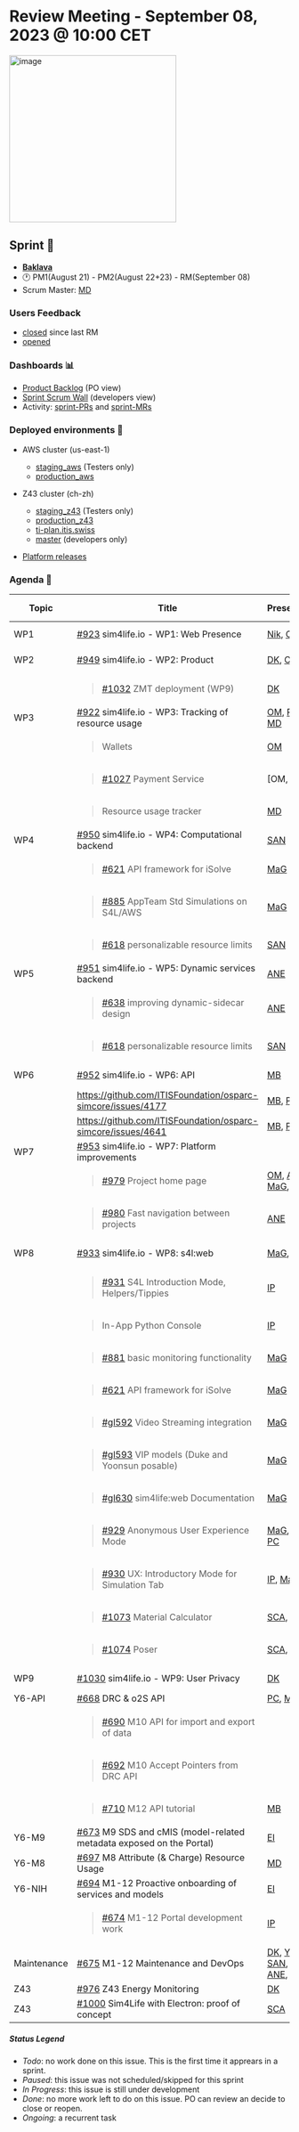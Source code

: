 # Review Meeting - September 08, 2023 @ 10:00 CET

<img width="300" alt="image" src="https://upload.wikimedia.org/wikipedia/commons/c/c7/Baklava%281%29.png">

## Sprint 🏃
- [**Baklava**](https://en.wikipedia.org/wiki/Baklava)
- 🕐 PM1(August 21) - PM2(August 22+23) - RM(September 08)
- Scrum Master: [MD]

### Users Feedback

- [closed](https://github.com/issues?q=is%3Aissue+user%3AITISFoundation+archived%3Afalse+is%3Aclosed+label%3AFeedback+closed%3A%3E2023-08-14+) since last RM
- [opened](https://github.com/ITISFoundation/osparc-issues/issues?q=is%3Aissue+is%3Aopen+sort%3Areactions)

### Dashboards 📊

- [Product Backlog](https://github.com/orgs/ITISFoundation/projects/13) (PO view)
- [Sprint Scrum Wall](https://github.com/orgs/ITISFoundation/projects/9) (developers view)
- Activity: [sprint-PRs](https://github.com/pulls?q=is%3Apr+user%3AITISFoundation+archived%3Afalse+milestone%3A%22Watermelon%22) and [sprint-MRs](https://git.speag.com/groups/oSparc/-/merge_requests)

### Deployed environments 🚀

- AWS cluster (us-east-1)
  - [staging_aws](https://staging.osparc.io) (Testers only)
  - [production_aws](https://osparc.io)
- Z43 cluster (ch-zh)
  - [staging_z43](http://osparc-staging.speag.com) (Testers only)
  - [production_z43](http://osparc.speag.com)
  - [ti-plan.itis.swiss](http://ti-plan.itis.swiss)
  - [master](https://osparc-master.speag.com) (developers only)

- [Platform releases](https://github.com/ITISFoundation/osparc-simcore/releases)


### Agenda 📝

|Topic|Title|Presenter|Status| Start-Time| Duration |
|--|--|--|--|--|--|
|WP1|[#923] sim4life.io - WP1:  Web Presence|[Nik], [OM]|**In Progress**| |2'|
|WP2|[#949] sim4life.io - WP2: Product|[DK], [OM]|**In Progress**| |2'|
||<blockquote>[#1032] ZMT deployment (WP9)</blockquote>|[DK]|**In Progress**| |2'|
|WP3|[#922] sim4life.io - WP3: Tracking of resource usage|[OM], [PC], [MD]|**In Progress**|  | |
||<blockquote>Wallets</blockquote>|[OM]|**In Progress**||3'|
||<blockquote>[#1027] Payment Service</blockquote>|[OM, PC]|**In Progress**||5'|
||<blockquote>Resource usage tracker</blockquote>|[MD]|**In Progress**||6'|
|WP4|[#950] sim4life.io - WP4: Computational backend|[SAN]|**In Progress**||5'|
||<blockquote>[#621] API framework for iSolve</blockquote>|[MaG]|**In Progress**|||
||<blockquote>[#885] AppTeam Std Simulations on S4L/AWS</blockquote>|[MaG]|**In Progress**||2'|
||<blockquote>[#618] personalizable resource limits</blockquote>|[SAN]|**paused**| | |
|WP5|[#951] sim4life.io - WP5: Dynamic services backend|[ANE]|**In Progress**|  | 3' |
||<blockquote>[#638] improving dynamic-sidecar design</blockquote>|[ANE]|**In Progress**|  ||
||<blockquote>[#618] personalizable resource limits</blockquote>|[SAN]|**paused**| | |
|WP6|[#952] sim4life.io - WP6: API| [MB]|**In Progress**| | 3' |
||https://github.com/ITISFoundation/osparc-simcore/issues/4177|[MB], [PC]|**In Progress**| | |
||https://github.com/ITISFoundation/osparc-simcore/issues/4641|[MB], [PC]|**In Progress**| | |
|WP7|[#953] sim4life.io -  WP7: Platform improvements| |**In Progress**|||
||<blockquote>[#979] Project home page</blockquote>|[OM], [ANE], [MaG], [BL]  |**paused**| | |
||<blockquote>[#980] Fast navigation between projects</blockquote>|[ANE]|**Todo**|||
|WP8|[#933] sim4life.io - WP8: s4l:web|[MaG], [IP]|**In Progress**|  ||
||<blockquote>[#931] S4L Introduction Mode, Helpers/Tippies</blockquote>|[IP]|**In Progress**| | |
||<blockquote>In-App Python Console</blockquote>|[IP]|**In Progress**| | |
||<blockquote>[#881] basic monitoring functionality</blockquote>|[MaG]|**In Progress**|  |1'|
||<blockquote>[#621] API framework for iSolve</blockquote>|[MaG]|**In Progress**|  |1'|
||<blockquote>[#gl592] Video Streaming integration</blockquote>|[MaG]|**In Progress**|  |1'|
||<blockquote>[#gl593] VIP models (Duke and Yoonsun posable)</blockquote>|[MaG]|**Done**| |1' |
||<blockquote>[#gl630] sim4life:web Documentation</blockquote>|[MaG]|**Done**| |1' |
||<blockquote>[#929] Anonymous User Experience Mode</blockquote>|[MaG], [OM], [PC]|**Paused**|||
||<blockquote>[#930] UX: Introductory Mode for Simulation Tab</blockquote>| [IP], [MaG]|**Todo**|||
||<blockquote>[#1073] Material Calculator</blockquote>|[SCA], [IP]|**Done**|  |1|
||<blockquote>[#1074] Poser</blockquote>|[SCA], [IP]|**In Progress**|  |1|
|WP9|[#1030] sim4life.io - WP9: User Privacy|[DK]|**In Progress**| |1|
|Y6-API|[#668] DRC & o2S API|[PC], [MB] |**Done**| | 3' |
||<blockquote>[#690] M10 API for import and export of data</blockquote>| |**Done**|||
||<blockquote>[#692] M10 Accept Pointers from DRC API</blockquote>| |**Done**||
||<blockquote>[#710] M12 API tutorial</blockquote>| [MB]|**In Progress**|  | |
|Y6-M9|[#673] M9 SDS and cMIS (model-related metadata exposed on the Portal)|[EI]|**In Progress**| |1' |
|Y6-M8|[#697] M8 Attribute (& Charge) Resource Usage| [MD]|**Done**|  |1' |
|Y6-NIH|[#694] M1-12 Proactive onboarding of services and models|[EI]|**Ongoing**|  | 5'|
||<blockquote>[#674] M1-12 Portal development work </blockquote>|[IP]|**Ongoing**|  ||
|Maintenance|[#675] M1-12 Maintenance and DevOps| [DK], [YH], [SAN], [ANE], [MD] |**Ongoing**| |5'|
|Z43|[#976] Z43 Energy Monitoring|[DK]|**Ongoing**|  |0|
|Z43|[#1000] Sim4Life with Electron: proof of concept|[SCA]|**Paused**| | |




##### Status Legend

- _Todo_: no work done on this issue. This is the first time it apprears in a sprint.
- _Paused_: this issue was not scheduled/skipped for this sprint
- _In Progress_: this issue is still under development
- _Done_: no more work left to do on this issue. PO can review an decide to close or reopen.
- _Ongoing_: a recurrent task

[online]: http://status.osparc.io/
[operational]: https://git.speag.com/oSparc/e2e-testing/-/pipelines
[performant]: https://git.speag.com/oSparc/e2e-portal-testing/-/pipelines




[#923]: https://github.com/ITISFoundation/osparc-issues/issues/923
[#949]: https://github.com/ITISFoundation/osparc-issues/issues/949
[#922]: https://github.com/ITISFoundation/osparc-issues/issues/922
[#950]: https://github.com/ITISFoundation/osparc-issues/issues/950
[#885]: https://github.com/ITISFoundation/osparc-issues/issues/885
[#618]: https://github.com/ITISFoundation/osparc-issues/issues/618
[#951]: https://github.com/ITISFoundation/osparc-issues/issues/951
[#638]: https://github.com/ITISFoundation/osparc-issues/issues/638
[#952]: https://github.com/ITISFoundation/osparc-issues/issues/952
[#953]: https://github.com/ITISFoundation/osparc-issues/issues/953
[#979]: https://github.com/ITISFoundation/osparc-issues/issues/979
[#716]: https://github.com/ITISFoundation/osparc-issues/issues/716
[#977]: https://github.com/ITISFoundation/osparc-issues/issues/977
[#980]: https://github.com/ITISFoundation/osparc-issues/issues/980
[#917]: https://github.com/ITISFoundation/osparc-issues/issues/917
[#933]: https://github.com/ITISFoundation/osparc-issues/issues/933
[#931]: https://github.com/ITISFoundation/osparc-issues/issues/931
[#881]: https://github.com/ITISFoundation/osparc-issues/issues/881
[#621]: https://github.com/ITISFoundation/osparc-issues/issues/621
[#885]: https://github.com/ITISFoundation/osparc-issues/issues/885
[#929]: https://github.com/ITISFoundation/osparc-issues/issues/929
[#930]: https://github.com/ITISFoundation/osparc-issues/issues/930
[#831]: https://github.com/ITISFoundation/osparc-issues/issues/831
[#682]: https://github.com/ITISFoundation/osparc-issues/issues/682
[#683]: https://github.com/ITISFoundation/osparc-issues/issues/683
[#767]: https://github.com/ITISFoundation/osparc-issues/issues/767
[#668]: https://github.com/ITISFoundation/osparc-issues/issues/668
[#690]: https://github.com/ITISFoundation/osparc-issues/issues/690
[#692]: https://github.com/ITISFoundation/osparc-issues/issues/692
[#710]: https://github.com/ITISFoundation/osparc-issues/issues/710
[#673]: https://github.com/ITISFoundation/osparc-issues/issues/673
[#697]: https://github.com/ITISFoundation/osparc-issues/issues/697
[#694]: https://github.com/ITISFoundation/osparc-issues/issues/694
[#711]: https://github.com/ITISFoundation/osparc-issues/issues/711
[#681]: https://github.com/ITISFoundation/osparc-issues/issues/681
[#674]: https://github.com/ITISFoundation/osparc-issues/issues/674
[#675]: https://github.com/ITISFoundation/osparc-issues/issues/675
[#976]: https://github.com/ITISFoundation/osparc-issues/issues/976
[#1000]: https://github.com/ITISFoundation/osparc-issues/issues/1000
[#1027]: https://github.com/ITISFoundation/osparc-issues/issues/1027
[#1030]: https://github.com/ITISFoundation/osparc-issues/issues/1030
[#1031]: https://github.com/ITISFoundation/osparc-issues/issues/1031
[#1032]: https://github.com/ITISFoundation/osparc-issues/issues/1032
[#1073]: https://github.com/ITISFoundation/osparc-issues/issues/1073
[#1074]: https://github.com/ITISFoundation/osparc-issues/issues/1074

[#gl592]: https://git.speag.com/oSparc/osparc-s4l/-/issues/592
[#gl593]: https://git.speag.com/oSparc/osparc-s4l/-/issues/593
[#gl630]: https://git.speag.com/oSparc/osparc-s4l/-/issues/630

[ANE]:https://github.com/GitHK
[BL]:https://github.com/dyollb
[DK]:https://github.com/mrnicegyu11
[EI]:https://github.com/elisabettai
[IP]:https://github.com/ignapas
[MB]:https://github.com/bisgaard-itis
[MD]:https://github.com/matusdrobuliak66
[MaG]:https://github.com/mguidon
[Nik]:https://github.com/drniiken
[OM]:https://github.com/odeimaiz
[PC]:https://github.com/pcrespov
[SAN]:https://github.com/sanderegg
[SB]:https://github.com/sbenkler
[SCA]:https://github.com/SCA-ZMT
[TN]:https://github.com/newton1985
[YH]:https://github.com/YuryHrytsuk
